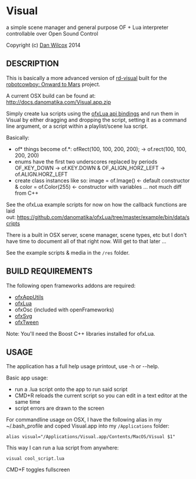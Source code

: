 Visual
======

a simple scene manager and general purpose OF + Lua interpreter controllable over Open Sound Control

Copyright (c) [Dan Wilcox](danomatika.com) 2014

DESCRIPTION
-----------

This is basically a more advanced version of [rd-visual](https://github.com/danomatika/rc-visual) built for the [robotcowboy: Onward to Mars](http://robotcowboy.com/onwardtomars) project.

A current OSX build can be found at: <http://docs.danomatika.com/Visual.app.zip>

Simply create lua scripts using the [ofxLua api bindings](https://github.com/danomatika/ofxLua/tree/master/src/bindings) and run them in Visual by either dragging and dropping the script, setting it as a command line argument, or a script within a playlist/scene lua script.

Basically: 

* of* things become of.*: ofRect(100, 100, 200, 200); -> of.rect(100, 100, 200, 200)
* enums have the first two underscores replaced by periods OF_KEY_DOWN -> of.KEY.DOWN & OF_ALIGN_HORZ_LEFT -> of.ALIGN.HORZ_LEFT
* create class instances like so: image = of.Image() <- default constructor & color = of.Color(255) <- constructor with variables ... not much diff from C++

See the ofxLua example scripts for now on how the callback functions are laid out: <https://github.com/danomatika/ofxLua/tree/master/example/bin/data/scripts>

There is a built in OSX server, scene manager, scene types, etc but I don't have time to document all of that right now. Will get to that later ... 

See the example scripts & media in the `/res` folder.

BUILD REQUIREMENTS
------------------

The following open frameworks addons are required:

* [ofxAppUtils](https://github.com/danomatika/ofxAppUtils)
* [ofxLua](https://github.com/danomatika/ofxLua)
* ofxOsc (included with openFrameworks)
* [ofxSvg](https://github.com/joshuajnoble/ofxSVG)
* [ofxTween](https://github.com/arturoc/ofxTween)

Note: You'll need the Boost C++ libraries installed for ofxLua.

USAGE
-----

The application has a full help usage printout, use -h or --help.

Basic app usage:

* run a .lua script onto the app to run said script
* CMD+R reloads the current script so you can edit in a text editor at the same time
* script errors are drawn to the screen

For commandline usage on OSX, I have the following alias in my ~/.bash_profile and coped Visual.app into my `/Applications` folder:

    alias visual="/Applications/Visual.app/Contents/MacOS/Visual $1"

This way I can run a lua script from anywhere:

    visual cool_script.lua

CMD+F toggles fullscreen
